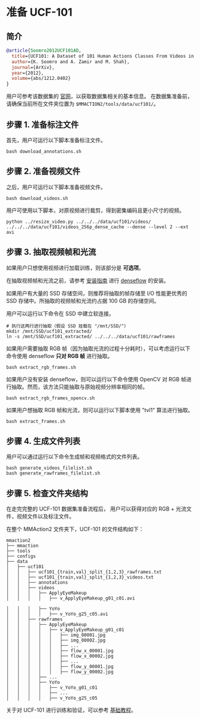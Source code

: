 # 准备 UCF-101

## 简介

```BibTeX
@article{Soomro2012UCF101AD,
  title={UCF101: A Dataset of 101 Human Actions Classes From Videos in The Wild},
  author={K. Soomro and A. Zamir and M. Shah},
  journal={ArXiv},
  year={2012},
  volume={abs/1212.0402}
}
```

用户可参考该数据集的 [官网](https://www.crcv.ucf.edu/research/data-sets/ucf101/)，以获取数据集相关的基本信息。
在数据集准备前，请确保当前所在文件夹位置为 `$MMACTION2/tools/data/ucf101/`。

## 步骤 1. 准备标注文件

首先，用户可运行以下脚本准备标注文件。

```shell
bash download_annotations.sh
```

## 步骤 2. 准备视频文件

之后，用户可运行以下脚本准备视频文件。

```shell
bash download_videos.sh
```

用户可使用以下脚本，对原视频进行裁剪，得到密集编码且更小尺寸的视频。

```
python ../resize_video.py ../../../data/ucf101/videos/ ../../../data/ucf101/videos_256p_dense_cache --dense --level 2 --ext avi
```

## 步骤 3. 抽取视频帧和光流

如果用户只想使用视频进行加载训练，则该部分是 **可选项**。

在抽取视频帧和光流之前，请参考 [安装指南](/docs_zh_CN/install.md) 进行 [denseflow](https://github.com/open-mmlab/denseflow) 的安装。

如果用户有大量的 SSD 存储空间，则推荐将抽取的帧存储至 I/O 性能更优秀的 SSD 存储中。所抽取的视频帧和光流约占据 100 GB 的存储空间。

用户可以运行以下命令在 SSD 中建立软连接。

```shell
# 执行这两行进行抽取（假设 SSD 挂载在 "/mnt/SSD/"）
mkdir /mnt/SSD/ucf101_extracted/
ln -s /mnt/SSD/ucf101_extracted/ ../../../data/ucf101/rawframes
```

如果用户需要抽取 RGB 帧（因为抽取光流的过程十分耗时），可以考虑运行以下命令使用 denseflow **只对 RGB 帧** 进行抽取。

```shell
bash extract_rgb_frames.sh
```

如果用户没有安装 denseflow，则可以运行以下命令使用 OpenCV 对 RGB 帧进行抽取。然而，该方法只能抽取与原始视频分辨率相同的帧。

```shell
bash extract_rgb_frames_opencv.sh
```

如果用户想抽取 RGB 帧和光流，则可以运行以下脚本使用 "tvl1" 算法进行抽取。

```shell
bash extract_frames.sh
```

## 步骤 4. 生成文件列表

用户可以通过运行以下命令生成帧和视频格式的文件列表。

```shell
bash generate_videos_filelist.sh
bash generate_rawframes_filelist.sh
```

## 步骤 5. 检查文件夹结构

在走完完整的 UCF-101 数据集准备流程后，
用户可以获得对应的 RGB + 光流文件，视频文件以及标注文件。

在整个 MMAction2 文件夹下，UCF-101 的文件结构如下：

```
mmaction2
├── mmaction
├── tools
├── configs
├── data
│   ├── ucf101
│   │   ├── ucf101_{train,val}_split_{1,2,3}_rawframes.txt
│   │   ├── ucf101_{train,val}_split_{1,2,3}_videos.txt
│   │   ├── annotations
│   │   ├── videos
│   │   │   ├── ApplyEyeMakeup
│   │   │   │   ├── v_ApplyEyeMakeup_g01_c01.avi

│   │   │   ├── YoYo
│   │   │   │   ├── v_YoYo_g25_c05.avi
│   │   ├── rawframes
│   │   │   ├── ApplyEyeMakeup
│   │   │   │   ├── v_ApplyEyeMakeup_g01_c01
│   │   │   │   │   ├── img_00001.jpg
│   │   │   │   │   ├── img_00002.jpg
│   │   │   │   │   ├── ...
│   │   │   │   │   ├── flow_x_00001.jpg
│   │   │   │   │   ├── flow_x_00002.jpg
│   │   │   │   │   ├── ...
│   │   │   │   │   ├── flow_y_00001.jpg
│   │   │   │   │   ├── flow_y_00002.jpg
│   │   │   ├── ...
│   │   │   ├── YoYo
│   │   │   │   ├── v_YoYo_g01_c01
│   │   │   │   ├── ...
│   │   │   │   ├── v_YoYo_g25_c05

```

关于对 UCF-101 进行训练和验证，可以参考 [基础教程](/docs_zh_CN/getting_started.md)。
